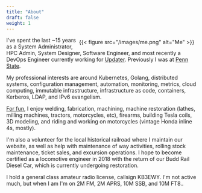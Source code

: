 ```yaml
---
title: "About"
draft: false
weight: 1
---
```

<div style="float: right; padding: 5px">
{{< figure src="/images/me.png" alt="Me" >}}
</div>

I've spent the last ~15 years as a System Administrator, HPC Admin, System Designer, Software Engineer, and most recently a DevOps Engineer currently working for [Updater](https://updater.com). Previously I was at [Penn State](https://www.psu.edu).

My professional interests are around Kubernetes, Golang, distributed systems, configuration management, automation, monitoring, metrics, cloud computing, immutable infrastructure, infrastructure as code, containers, Kerberos, LDAP, and IPv6 evangelism.

[For fun](https://labs.cobaugh.io), I enjoy welding, fabrication, machining, machine restoration (lathes, milling machines, tractors, motorcycles, etc), firearms, building Tesla coils, 3D modeling, and riding and working on motorcycles (vintage Honda inline 4s, mostly). 

I'm also a volunteer for the local historical railroad where I maintain our website, as well as help with maintenance of way activities, rolling stock maintenance, ticket sales, and excursion operations. I hope to become certified as a locomotive engineer in 2018 with the return of our Budd Rail Diesel Car, which is currently undergoing restoration.

I hold a general class amateur radio license, callsign KB3EWY. I'm not active much, but when I am I'm on 2M FM, 2M APRS, 10M SSB, and 10M FT8..
